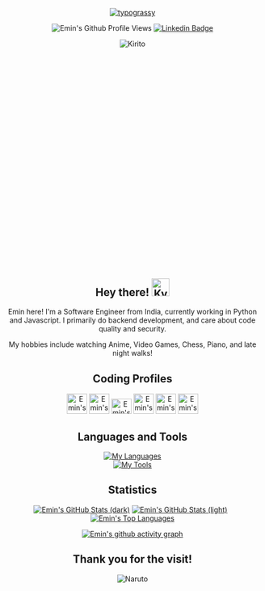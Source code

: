 <div align="center">
<p>
	<a href="https://github.com/kawarimidoll/typograssy"><img alt="typograssy" src="https://typograssy.deno.dev/api?text=Hey,%20Developer!%20%20%20&l0=none&l1=9ce9cc&l2=3fc5b0&l3=30a095&l4=2d9d8f&comment=&bg=none&frame=none"></a>
</p>

<p>
	<img src="https://komarev.com/ghpvc/?username=epsilon-alpha&color=1C8C8C&style=for-the-badge" alt="Emin's Github Profile Views">
	<a href="https://www.linkedin.com/in/eminafroz/"><img draggable="false" src="https://img.shields.io/badge/LinkedIn-0077B5?style=for-the-badge&logo=linkedin&logoColor=white" alt="Linkedin Badge"></a>
</p>

<div style="width:100%;height:0;padding-bottom:88%;position:relative;"><img src="https://i.pinimg.com/originals/3b/59/ac/3b59acbfa00430117fda937cc6783903.gif" class="giphy-embed" alt="Kirito"></div>


<h2 align="center">Hey there! <img height="35" alt="Kyubey" src="https://raw.githubusercontent.com/innng/innng/master/assets/kyubey.gif"/></h2>


Emin here! I'm a Software Engineer from India, currently working in Python and Javascript. I primarily do backend development, and care about code quality and security.

My hobbies include watching Anime, Video Games, Chess, Piano, and late night walks!


<h2 align="center">Coding Profiles</h2>
<p>
	<a href="https://www.hackerrank.com/epsilonalpha" target="blank"><img src="https://cdn.jsdelivr.net/npm/simple-icons@6.21.0/icons/hackerrank.svg" alt="Emin's HackerRank Profile" height="40" width="40" /></a>
	<a href="https://www.codechef.com/users/epsilonalpha" target="blank"><img  src="https://cdn.jsdelivr.net/npm/simple-icons@6.21.0/icons/codechef.svg" alt="Emin's Codechef Profile" height="40" width="40" /></a>
	<a href="https://www.leetcode.com/epsilonalpha" target="blank"><img  src="https://cdn.jsdelivr.net/npm/simple-icons@6.21.0/icons/leetcode.svg" alt="Emin's Leetcode Profile" height="30" width="40" /></a>
	<a href="https://www.hackerearth.com/@epsilonalpha" target="blank"><img  src="https://cdn.jsdelivr.net/npm/simple-icons@6.21.0/icons/hackerearth.svg" alt="Emin's HackerEarth Profile" height="40" width="40" /></a>
	<a href="https://auth.geeksforgeeks.org/user/epsilonalpha" target="blank"><img  src="https://cdn.jsdelivr.net/npm/simple-icons@6.21.0/icons/geeksforgeeks.svg" alt="Emin's Geeksforgeeks Profile" height="40" width="40" /></a>
	<a href="https://tryhackme.com/p/EpsilonAlpha" target="blank"><img  src="https://cdn.jsdelivr.net/npm/simple-icons@6.21.0/icons/tryhackme.svg" alt="Emin's TryHackMe Profile" height="40" width="40" /></a>
</p>

## Languages and Tools
[![My Languages](https://skillicons.dev/icons?i=py,js,java,bash,cpp)](https://skillicons.dev)
<br>
[![My Tools](https://skillicons.dev/icons?i=aws,linux,git,postman,postgres,mysql,redis,flask,django,angular,nginx,selenium,vscode,atom,vim&perline=5)](https://skillicons.dev)
 

## Statistics 
[![Emin's GitHub Stats (dark)](https://github-readme-stats-emins-projects-84f18f4f.vercel.app/api?username=epsilon-alpha&count_private=true&show_icons=true&show=reviews,prs_merged,prs_merged_percentage&hide=stars,issues,contribs&include_all_commits=true&theme=dark#gh-dark-mode-only)](https://github.com/anuraghazra/github-readme-stats#gh-dark-mode-only)
[![Emin's GitHub Stats (light)](https://github-readme-stats-emins-projects-84f18f4f.vercel.app/api?username=epsilon-alpha&count_private=true&show_icons=true&show=reviews,prs_merged,prs_merged_percentage&hide=stars,issues,contribs&include_all_commits=true&theme=default#gh-light-mode-only)](https://github.com/anuraghazra/github-readme-stats#gh-light-mode-only)
&nbsp;
[![Emin's Top Languages](https://github-readme-stats-emins-projects-84f18f4f.vercel.app/api/top-langs?username=epsilon-alpha&layout=donut&count_private=true&show_icons=true&theme=transparent&hide=html,css,jinja,Dockerfile,Actionscript&exclude_repo=CP)](https://github.com/anuraghazra/github-readme-stats)

[![Emin's github activity graph](https://github-readme-activity-graph-nu.vercel.app/graph?username=Epsilon-Alpha&custom_title=Emin's%20Contribution%20Graph&hide_border=true&theme=tokyo-night&bg_color=none)](https://github.com/ashutosh00710/github-readme-activity-graph)

## Thank you for the visit!
<img draggable="false" src="https://i.imgur.com/9tIFmUS.gif" alt="Naruto">

</div>

[1]: https://www.linkedin.com/in/eminafroz/
[1.1]: https://raw.githubusercontent.com/MartinHeinz/MartinHeinz/master/linkedin-3-16.png (LinkedIn icon without padding)
